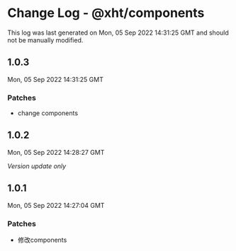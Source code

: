 # Change Log - @xht/components

This log was last generated on Mon, 05 Sep 2022 14:31:25 GMT and should not be manually modified.

## 1.0.3
Mon, 05 Sep 2022 14:31:25 GMT

### Patches

- change components

## 1.0.2
Mon, 05 Sep 2022 14:28:27 GMT

_Version update only_

## 1.0.1
Mon, 05 Sep 2022 14:27:04 GMT

### Patches

- 修改components

